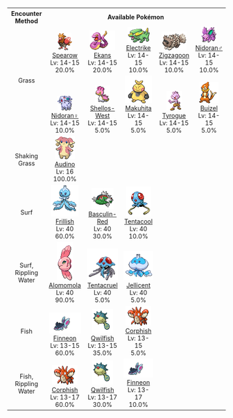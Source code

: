 <table><tr><th colspan="1">Encounter Method</th><th colspan="5" style = "text-align: center;">Available Pokémon</th></tr>
<tr><td rowspan="2" style="vertical-align: middle; word-wrap: break-word; text-align: center;">Grass</td><td style="text-align: center; vertical-align: bottom;"> <img src="../../img/animated/21.gif"> <br> <a href="../../pokemons/021">Spearow</a> <br> Lv: 14-15 <br> 20.0% </td><td style="text-align: center; vertical-align: bottom;"> <img src="../../img/animated/23.gif"> <br> <a href="../../pokemons/023">Ekans</a> <br> Lv: 14-15 <br> 20.0% </td><td style="text-align: center; vertical-align: bottom;"> <img src="../../img/animated/309.gif"> <br> <a href="../../pokemons/309">Electrike</a> <br> Lv: 14-15 <br> 10.0% </td><td style="text-align: center; vertical-align: bottom;"> <img src="../../img/animated/263.gif"> <br> <a href="../../pokemons/263">Zigzagoon</a> <br> Lv: 14-15 <br> 10.0% </td><td style="text-align: center; vertical-align: bottom;"> <img src="../../img/animated/32.gif"> <br> <a href="../../pokemons/032">Nidoran♂</a> <br> Lv: 14-15 <br> 10.0% </td></tr>
<tr><td style="text-align: center; vertical-align: bottom;"> <img src="../../img/animated/29.gif"> <br> <a href="../../pokemons/029">Nidoran♀</a> <br> Lv: 14-15 <br> 10.0% </td><td style="text-align: center; vertical-align: bottom;"> <img src="../../img/animated/422-west.gif"> <br> <a href="../../pokemons/422">Shellos-West</a> <br> Lv: 14-15 <br> 5.0% </td><td style="text-align: center; vertical-align: bottom;"> <img src="../../img/animated/296.gif"> <br> <a href="../../pokemons/296">Makuhita</a> <br> Lv: 14-15 <br> 5.0% </td><td style="text-align: center; vertical-align: bottom;"> <img src="../../img/animated/236.gif"> <br> <a href="../../pokemons/236">Tyrogue</a> <br> Lv: 14-15 <br> 5.0% </td><td style="text-align: center; vertical-align: bottom;"> <img src="../../img/animated/418.gif"> <br> <a href="../../pokemons/418">Buizel</a> <br> Lv: 14-15 <br> 5.0% </td></tr>
<tr><td rowspan="1" style="vertical-align: middle; word-wrap: break-word; text-align: center;">Shaking Grass</td><td style="text-align: center; vertical-align: bottom;"> <img src="../../img/animated/531.gif"> <br> <a href="../../pokemons/531">Audino</a> <br> Lv: 16 <br> 100.0% </td><td></td><td></td><td></td><td></td></tr>
<tr><td rowspan="1" style="vertical-align: middle; word-wrap: break-word; text-align: center;">Surf</td><td style="text-align: center; vertical-align: bottom;"> <img src="../../img/animated/592.gif"> <br> <a href="../../pokemons/592">Frillish</a> <br> Lv: 40 <br> 60.0% </td><td style="text-align: center; vertical-align: bottom;"> <img src="../../img/animated/550-red.gif"> <br> <a href="../../pokemons/550">Basculin-Red</a> <br> Lv: 40 <br> 30.0% </td><td style="text-align: center; vertical-align: bottom;"> <img src="../../img/animated/72.gif"> <br> <a href="../../pokemons/072">Tentacool</a> <br> Lv: 40 <br> 10.0% </td><td></td><td></td></tr>
<tr><td rowspan="1" style="vertical-align: middle; word-wrap: break-word; text-align: center;">Surf, Rippling Water</td><td style="text-align: center; vertical-align: bottom;"> <img src="../../img/animated/594.gif"> <br> <a href="../../pokemons/594">Alomomola</a> <br> Lv: 40 <br> 90.0% </td><td style="text-align: center; vertical-align: bottom;"> <img src="../../img/animated/73.gif"> <br> <a href="../../pokemons/073">Tentacruel</a> <br> Lv: 40 <br> 5.0% </td><td style="text-align: center; vertical-align: bottom;"> <img src="../../img/animated/593.gif"> <br> <a href="../../pokemons/593">Jellicent</a> <br> Lv: 40 <br> 5.0% </td><td></td><td></td></tr>
<tr><td rowspan="1" style="vertical-align: middle; word-wrap: break-word; text-align: center;">Fish</td><td style="text-align: center; vertical-align: bottom;"> <img src="../../img/animated/456.gif"> <br> <a href="../../pokemons/456">Finneon</a> <br> Lv: 13-15 <br> 60.0% </td><td style="text-align: center; vertical-align: bottom;"> <img src="../../img/animated/211.gif"> <br> <a href="../../pokemons/211">Qwilfish</a> <br> Lv: 13-15 <br> 35.0% </td><td style="text-align: center; vertical-align: bottom;"> <img src="../../img/animated/341.gif"> <br> <a href="../../pokemons/341">Corphish</a> <br> Lv: 13-15 <br> 5.0% </td><td></td><td></td></tr>
<tr><td rowspan="1" style="vertical-align: middle; word-wrap: break-word; text-align: center;">Fish, Rippling Water</td><td style="text-align: center; vertical-align: bottom;"> <img src="../../img/animated/341.gif"> <br> <a href="../../pokemons/341">Corphish</a> <br> Lv: 13-17 <br> 60.0% </td><td style="text-align: center; vertical-align: bottom;"> <img src="../../img/animated/211.gif"> <br> <a href="../../pokemons/211">Qwilfish</a> <br> Lv: 13-17 <br> 30.0% </td><td style="text-align: center; vertical-align: bottom;"> <img src="../../img/animated/456.gif"> <br> <a href="../../pokemons/456">Finneon</a> <br> Lv: 13-17 <br> 10.0% </td><td></td><td></td></tr></table>